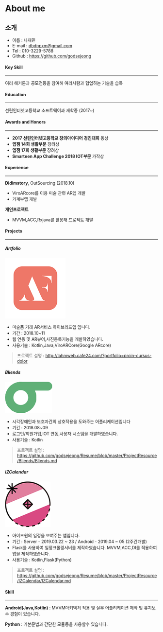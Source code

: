 # About me

## 소개

- 이름 : 나재민
- E-mail : dbdnpxm@gmail.com
- Tel : 010-3229-5788
- Github : https://github.com/godsejeong

#### Key Skill

-----

여러 해커톤과 공모전등을 참여해 여러사람과 협업하는 기술을 습득

#### Education

-----

선린인터넷고등학교 소프트웨어과 재학중 (2017~)
#### Awards and Honors

----

- **2017 선린인터넷고등학교 창의아이디어 경진대회** 동상
- **앱잼 14회 생활부문** 장려상
- **앱잼 17회 생활부문** 장려상
- **Smarteen App Challenge 2018 IOT부문** 가작상

#### Experience

-----

**Didimstory**, OutSourcing (2018.10)
 - ViroARcore를 이용 미술 관련 AR앱 개발
 - 가계부앱 개발

**개인프로젝트**
 - MVVM,ACC,Rxjava를 활용해 프로젝트 개발

#### Projects

-----

##### Artfolio

![alt text](https://github.com/godsejeong/Resume/blob/master/ProjectResource/ArtFoilo/Artfolio_icon.png)

- 미술품 거래 AR서비스 하이브리드앱 입니다.
- 기간 : 2018.10~11
- 웹 연동 및 AR뷰어,사진등록기능을 개발하였습니다.
- 사용기술 : Kotlin,Java,ViroARCore(Google ARcore)
> 프로젝트 설명 : http://lahmweb.cafe24.com/?portfolio=proin-cursus-dolor

##### Bliends

![alt text](https://github.com/godsejeong/Resume/blob/master/ProjectResource/Bliends/Bliends_Icon.png)

- 시각장애인과 보호자간의 상호작용을 도와주는 어플리케이션입니다
- 기간 : 2018.08~09
- 로그인/회원가입,IOT 연동,사용자 시스템을 개발하였습니다.
- 사용기술 : Kotlin
> 프로젝트 설명 : https://github.com/godsejeong/Resume/blob/master/ProjectResource/Bliends/Bliends.md

##### IZCalendar


![alt text](https://github.com/godsejeong/Resume/blob/master/ProjectResource/IZCalendar/IZCalendar_icon.png)

- 아이즈원의 일정을 보여주는 앱입니다.
- 기간 : Server - 2019.03.22 ~ 23 / Android - 2019.04 ~ 05 (2주간개발)
- Flask를 사용하여 일정크롤링서버를 제작하였습니다. MVVM,ACC,DI를 적용하여 앱을 제작하였습니다.
- 사용기술 : Kotlin,Flask(Python)
> 프로젝트 설명 : https://github.com/godsejeong/Resume/blob/master/ProjectResource/IZCalendar/IZCalendar.md
#### Skill

-----

**Android(Java,Kotlin)** : MVVM아키텍처 적용 및 실무 어플리케이션 제작 및 유지보수 경험이 있습니다.

**Python** : 기본문법과 간단한 모듈등을 사용할수 있습니다.
